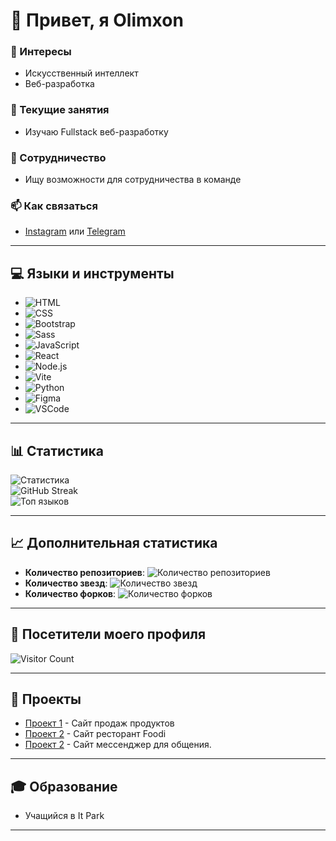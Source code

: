 # 👋 Привет, я Olimxon

### 👀 Интересы
- Искусственный интеллект
- Веб-разработка

### 🌱 Текущие занятия
- Изучаю Fullstack веб-разработку

### 💞️ Сотрудничество
- Ищу возможности для сотрудничества в команде

### 📫 Как связаться
- [Instagram](https://www.instagram.com/olimxon__313) или [Telegram](https://t.me/olimx9n)
---

## 💻 Языки и инструменты
- ![HTML](https://img.shields.io/badge/-HTML-E34F26?style=flat-square&logo=html5&logoColor=white)
- ![CSS](https://img.shields.io/badge/-CSS-1572B6?style=flat-square&logo=css3&logoColor=white)
- ![Bootstrap](https://img.shields.io/badge/-Bootstrap-563D7C?style=flat-square&logo=bootstrap&logoColor=white)
- ![Sass](https://img.shields.io/badge/-Sass-CC6699?style=flat-square&logo=sass&logoColor=white)
- ![JavaScript](https://img.shields.io/badge/-JavaScript-F7DF1E?style=flat-square&logo=javascript&logoColor=black)
- ![React](https://img.shields.io/badge/-React-61DAFB?style=flat-square&logo=react&logoColor=black)
- ![Node.js](https://img.shields.io/badge/-Node.js-339933?style=flat-square&logo=nodedotjs&logoColor=white)
- ![Vite](https://img.shields.io/badge/-Vite-646CFF?style=flat-square&logo=vite&logoColor=white)
- ![Python](https://img.shields.io/badge/-Python-3776AB?style=flat-square&logo=python&logoColor=white)
- ![Figma](https://img.shields.io/badge/-Figma-F24E1E?style=flat-square&logo=figma&logoColor=white)
- ![VSCode](https://img.shields.io/badge/-VS%20Code-007ACC?style=flat-square&logo=visual-studio-code&logoColor=white)

---

## 📊 Статистика
![Статистика](https://github-readme-stats.vercel.app/api?username=olimxon313&show_icons=true&hide_title=true&count_private=true&theme=radical) <br>
![GitHub Streak](https://github-readme-streak-stats.herokuapp.com/?user=olimxon313&theme=radical)<br>
![Топ языков](https://github-readme-stats.vercel.app/api/top-langs/?username=olimxon313&layout=compact&theme=radical)

---

## 📈 Дополнительная статистика
- **Количество репозиториев**: ![Количество репозиториев](https://img.shields.io/badge/Repos-10-brightgreen)
- **Количество звезд**: ![Количество звезд](https://img.shields.io/badge/Stargazers-20-yellow)
- **Количество форков**: ![Количество форков](https://img.shields.io/badge/Forks-5-orange)

---

## 👀 Посетители моего профиля
![Visitor Count](https://profile-counter.glitch.me/olimxon313/count.svg)

---

## 🚀 Проекты
- [Проект 1](https://shopex-r3f2.onrender.com/) - Сайт продаж продуктов
- [Проект 2](https://foodi-restourant.vercel.app/) - Сайт ресторант Foodi
- [Проект 2](https://snappy-azure.vercel.app/) - Сайт мессенджер для общения.
---

## 🎓 Образование
- Учащийся в It Park

---
